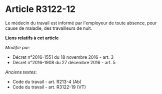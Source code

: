 # Article R3122-12

Le médecin du travail est informé par l'employeur de toute absence, pour cause de maladie, des travailleurs de nuit.

**Liens relatifs à cet article**

_Modifié par_:

  - Décret n°2016-1551 du 18 novembre 2016 - art. 3
  - Décret n°2016-1908 du 27 décembre 2016 - art. 5

_Anciens textes_:

  - Code du travail - art. R213-4 (Ab)
  - Code du travail - art. R3122-19 (VT)
